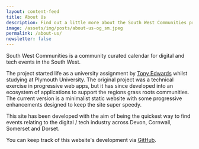 ```yaml
---
layout: content-feed
title: About Us
description: Find out a little more about the South West Communities project
image: /assets/img/posts/about-us-og_sm.jpeg
permalink: /about-us/
newsletter: false
---
```

<div class="container">
<div class="page-content">
  <p>South West Communities is a community curated calendar for digital and tech events in the South West.</p>
  <p>The project started life as a university assignment by <a href="https://tonyedwardspz.co.uk" title="Tony Edwards Personal Website">Tony Edwards</a> whilst studying at Plymouth University. The original project was a technical exercise in progressive web apps, but it has since developed into an ecosystem of applications to support the regions grass roots communities. The current version is a minimalist static website with some progressive enhancements designed to keep the site super speedy.</p>
  <p>This site has been developed with the aim of being the quickest way to find events relating to the digital / tech industry across Devon, Cornwall, Somerset and Dorset.</p>
  <p>You can keep track of this website's development via <a href="https://github.com/south-west-communities/website" title="GitHub page for this website">GitHub</a>.</p>
  <p>&nbsp;</p>
  </div>
</div>
